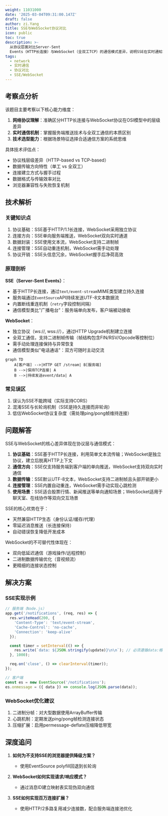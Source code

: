 ```yaml
---
weight: 11031000
date: '2025-03-04T09:31:00.147Z'
draft: false
author: zi.Yang
title: SSE与WebSocket协议对比
icon: public
toc: true
description: >-
  从协议层面对比Server-Sent
  Events（HTTP长连接）与WebSocket（全双工TCP）的通信模式差异，说明SSE在实时通知场景的优势及WebSocket在双向通信中的不可替代性。
tags:
  - network
  - 实时通信
  - 协议对比
  - SSE/WebSocket
---
```


## 考察点分析

该题目主要考察以下核心能力维度：

1. **网络协议理解**：准确区分HTTP长连接与WebSocket协议在OSI模型中的层级差异
2. **实时通信机制**：掌握服务端推送技术与全双工通信的本质区别
3. **技术选型能力**：根据场景特征选择合适通信方案的系统思维

具体技术评估点：

- 协议栈层级差异（HTTP-based vs TCP-based）
- 数据传输方向特性（单工 vs 全双工）
- 连接建立方式与握手过程
- 数据格式与传输效率对比
- 浏览器兼容性与失败恢复机制

## 技术解析

### 关键知识点

1. 协议基础：SSE基于HTTP/1.1长连接，WebSocket采用独立协议
2. 连接方向：SSE单向服务端推送，WebSocket双向实时通道
3. 数据封装：SSE使用文本流，WebSocket支持二进制帧
4. 连接管理：SSE自动重连机制，WebSocket需手动处理
5. 协议开销：SSE头信息冗余，WebSocket握手后净荷高效

### 原理剖析

**SSE（Server-Sent Events）**：

- 基于HTTP长连接，通过`text/event-stream`MIME类型建立持久连接
- 服务端通过`EventSource`API持续发送UTF-8文本数据流
- 内置断线重连机制（`retry`字段控制间隔）
- 通信模型类比"广播电台"：服务端单向发布，客户端被动接收

**WebSocket**：

- 独立协议（ws://, wss://），通过HTTP Upgrade机制建立连接
- 全双工通信，支持二进制帧传输（帧结构包含FIN/RSV/Opcode等控制位）
- 需手动处理连接保持与异常恢复
- 通信模型类似"电话通话"：双方可随时主动交流

```mermaid
graph TD
    A[客户端] -->|HTTP GET /stream| B[服务端]
    B -->|保持TCP连接| A
    B -->|持续发送event/data| A
```

### 常见误区

1. 误认为SSE不能跨域（实际支持CORS）
2. 混淆SSE与长轮询机制（SSE是持久连接而非轮询）
3. 低估WebSocket协议复杂度（需处理ping/pong帧维持连接）

## 问题解答

SSE与WebSocket的核心差异体现在协议层与通信模式：

1. **协议基础**：SSE基于HTTP长连接，利用简单文本流传输；WebSocket是独立协议，建立后脱离HTTP上下文
2. **通信方向**：SSE仅支持服务端到客户端的单向推送，WebSocket支持双向实时通信
3. **数据传输**：SSE默认UTF-8文本，WebSocket支持二进制帧且头部开销更小
4. **连接管理**：SSE内置自动重连，WebSocket需手动实现心跳检测
5. **使用场景**：SSE适合股票行情、新闻推送等单向通知场景；WebSocket适用于聊天室、在线协作等双向交互场景

SSE的核心优势在于：

- 天然兼容HTTP生态（身份认证/缓存/代理）
- 零延迟消息推送（长连接保持）
- 自动错误恢复降低开发成本

WebSocket的不可替代性体现在：

- 双向低延迟通信（游戏操作/远程控制）
- 二进制数据传输优化（音视频流）
- 更精细的连接状态控制

## 解决方案

### SSE实现示例

```javascript
// 服务端（Node.js）
app.get('/notifications', (req, res) => {
  res.writeHead(200, {
    'Content-Type': 'text/event-stream',
    'Cache-Control': 'no-cache',
    'Connection': 'keep-alive'
  });

  const timer = setInterval(() => {
    res.write(`data: ${JSON.stringify(update)}\n\n`); // 必须遵循data:格式
  }, 1000);

  req.on('close', () => clearInterval(timer));
});

// 客户端
const es = new EventSource('/notifications');
es.onmessage = ({ data }) => console.log(JSON.parse(data));
```

### WebSocket优化建议

1. 二进制分帧：对大型数据使用ArrayBuffer传输
2. 心跳机制：定期发送ping/pong帧检测连接状态
3. 压缩扩展：启用permessage-deflate压缩降低带宽

## 深度追问

1. **如何为不支持SSE的浏览器提供降级方案？**
   - 使用EventSource polyfill回退到长轮询

2. **WebSocket如何实现请求/响应模式？**
   - 通过消息ID建立映射表实现伪双向通信

3. **SSE如何实现百万连接扩展？**
   - 使用HTTP/2多路复用减少连接数，配合服务端连接池优化
